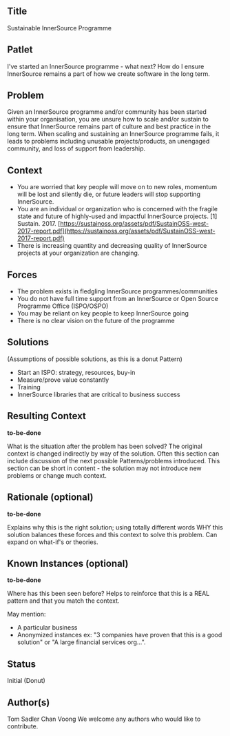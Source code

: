## Title

Sustainable InnerSource Programme

## Patlet

I've started an InnerSource programme - what next? How do I ensure InnerSource remains a part of how we create software in the long term.

## Problem

Given an InnerSource programme and/or community has been started within your organisation, you are unsure how to scale and/or sustain to ensure that InnerSource remains part of culture and best practice in the long term. When scaling and sustaining an InnerSource programme fails, it leads to problems including unusable projects/products, an unengaged community, and loss of support from leadership.

## Context

* You are worried that key people will move on to new roles, momentum will be lost and silently die, or future leaders will stop supporting InnerSource.
* You are an individual or organization who is concerned with the fragile state and future of highly-used and impactful InnerSource projects.
[1] Sustain. 2017. [https://sustainoss.org/assets/pdf/SustainOSS-west-2017-report.pdf](https://sustainoss.org/assets/pdf/SustainOSS-west-2017-report.pdf)
* There is increasing quantity and decreasing quality of InnerSource projects at your organization are changing.

## Forces

* The problem exists in fledgling InnerSource programmes/communities
* You do not have full time support from an InnerSource or Open Source Programme Office (ISPO/OSPO)
* You may be reliant on key people to keep InnerSource going
* There is no clear vision on the future of the programme

## Solutions

(Assumptions of possible solutions, as this is a donut Pattern)

* Start an ISPO: strategy, resources, buy-in
* Measure/prove value constantly
* Training
* InnerSource libraries that are critical to business success

## Resulting Context

**to-be-done**

What is the situation after the problem has been solved?
The original context is changed indirectly by way of the solution.
Often this section can include discussion of the next possible Patterns/problems introduced.
This section can be short in content - the solution may not introduce new problems or change much context.

## Rationale (optional)

**to-be-done**

Explains why this is the right solution; using totally different words WHY this solution balances these forces and this context to solve this problem.
Can expand on what-if's or theories.

## Known Instances (optional)

**to-be-done**

Where has this been seen before?
Helps to reinforce that this is a REAL pattern and that you match the context.

May mention:

* A particular business
* Anonymized instances ex: "3 companies have proven that this is a good solution" or "A large financial services org...".

## Status

Initial (Donut)

## Author(s)

Tom Sadler
Chan Voong
We welcome any authors who would like to contribute.
